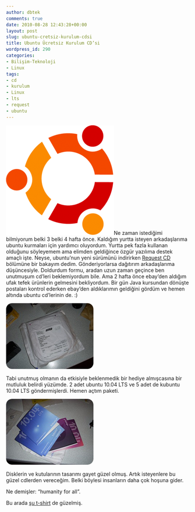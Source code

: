 ```yaml
---
author: dbtek
comments: true
date: 2010-08-28 12:43:28+00:00
layout: post
slug: ubuntu-cretsiz-kurulum-cdsi
title: Ubuntu Ücretsiz Kurulum CD’si
wordpress_id: 290
categories:
- Bilişim-Teknoloji
- Linux
tags:
- cd
- kurulum
- Linux
- lts
- request
- ubuntu
---
```


[![](/assets/media/2010/08/UbuntuLogoSn-296x300.png)](/assets/media/2010/08/UbuntuLogoSn.png)Ne zaman istediğimi bilmiyorum belki 3 belki 4 hafta önce. Kaldığım yurtta isteyen arkadaşlarıma ubuntu kurmaları için yardımcı oluyordum. Yurtta pek fazla kullanan olduğunu söyleyemem ama elimden geldiğince özgür yazılıma destek amaçlı işte. Neyse, ubuntu’nun yeni sürümünü indirirken [Request CD](http://shipit.ubuntu.com) bölümüne bir bakayım dedim. Gönderiyorlarsa dağıtırım arkadaşlarıma düşüncesiyle. Doldurdum formu, aradan uzun zaman geçince ben unutmuşum cd’leri beklemiyordum bile. Ama 2 hafta önce ebay’den aldığım ufak tefek ürünlerin gelmesini bekliyordum. Bir gün Java kursundan dönüşte postaları kontrol ederken ebay’den aldıklarımın geldiğini gördüm ve hemen altında ubuntu cd’lerinin de. :)

[![DSCN7823](/assets/media/2010/08/DSCN7823_thumb.jpg)](/assets/media/2010/08/DSCN7823.jpg)

 

[](/assets/media/2010/08/DSCN7823.jpg)

 

 

Tabi unutmuş olmanın da etkisiyle beklenmedik bir hediye almışcasına bir mutluluk belirdi yüzümde. 2 adet ubuntu 10.04 LTS ve 5 adet de kubuntu 10.04 LTS göndermişlerdi. Hemen açtım paketi.

 

 

 

 

    

      
        

[![DSCN7827](/assets/media/2010/08/DSCN7827_thumb.jpg)](/assets/media/2010/08/DSCN7827.jpg)

      
       
        

Disklerin ve kutularının tasarımı gayet güzel olmuş. Artık isteyenlere bu güzel cdlerden vereceğim. Belki böylesi insanların daha çok hoşuna gider.

         

Ne demişler: “humanity for all”.

         

Bu arada [şu t-shirt](http://www.zazzle.com/ubuntu_humanity_for_all_1_tshirt-235885273419701243) de güzelmiş.

      
       
